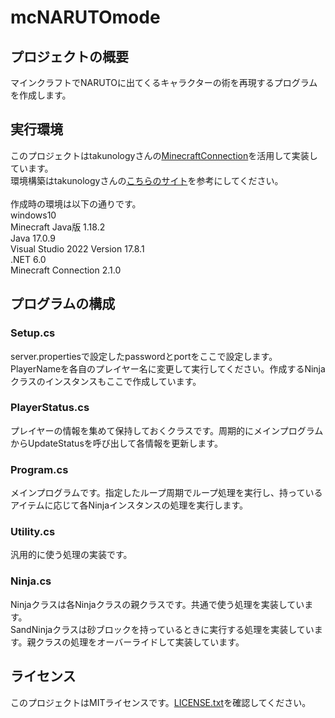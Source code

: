 # mcNARUTOmode

## プロジェクトの概要
マインクラフトでNARUTOに出てくるキャラクターの術を再現するプログラムを作成します。

## 実行環境
このプロジェクトはtakunologyさんの[MinecraftConnection](https://github.com/takunology/MinecraftConnection/tree/main?tab=readme-ov-file)を活用して実装しています。  
環境構築はtakunologyさんの[こちらのサイト](https://zenn.dev/takunology/books/minecraft-programming-book)を参考にしてください。  
<br>
作成時の環境は以下の通りです。  
windows10  
Minecraft Java版 1.18.2  
Java 17.0.9  
Visual Studio 2022 Version 17.8.1  
.NET 6.0  
Minecraft Connection 2.1.0  

## プログラムの構成
### Setup.cs
server.propertiesで設定したpasswordとportをここで設定します。PlayerNameを各自のプレイヤー名に変更して実行してください。作成するNinjaクラスのインスタンスもここで作成しています。
### PlayerStatus.cs
プレイヤーの情報を集めて保持しておくクラスです。周期的にメインプログラムからUpdateStatusを呼び出して各情報を更新します。  
### Program.cs
メインプログラムです。指定したループ周期でループ処理を実行し、持っているアイテムに応じて各Ninjaインスタンスの処理を実行します。  
### Utility.cs
汎用的に使う処理の実装です。  
### Ninja.cs
Ninjaクラスは各Ninjaクラスの親クラスです。共通で使う処理を実装しています。  
SandNinjaクラスは砂ブロックを持っているときに実行する処理を実装しています。親クラスの処理をオーバーライドして実装しています。  

## ライセンス
このプロジェクトはMITライセンスです。[LICENSE.txt](/LICENSE.txt)を確認してください。
